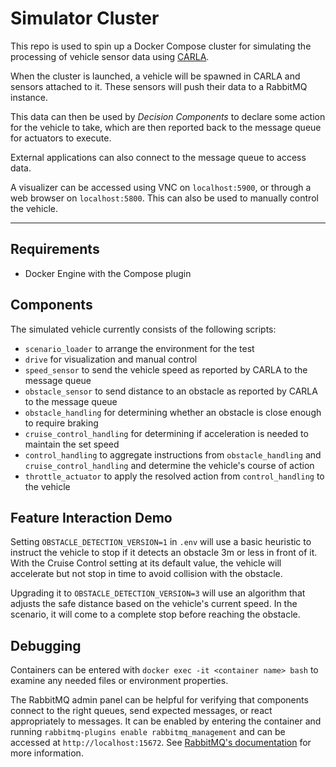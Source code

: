 # Simulator Cluster

This repo is used to spin up a Docker Compose cluster for simulating the processing of vehicle sensor data using [CARLA](https://carla.org/).

When the cluster is launched, a vehicle will be spawned in CARLA and sensors attached to it. These sensors will push their data to a RabbitMQ instance.

This data can then be used by *Decision Components* to declare some action for the vehicle to take, which are then reported back to the message queue for actuators to execute.

External applications can also connect to the message queue to access data.

A visualizer can be accessed using VNC on `localhost:5900`, or through a web browser on `localhost:5800`. This can also be used to manually control the vehicle.

---

## Requirements
- Docker Engine with the Compose plugin

## Components
The simulated vehicle currently consists of the following scripts:
- `scenario_loader` to arrange the environment for the test
- `drive` for visualization and manual control
- `speed_sensor` to send the vehicle speed as reported by CARLA to the message queue
- `obstacle_sensor` to send distance to an obstacle as reported by CARLA to the message queue
- `obstacle_handling` for determining whether an obstacle is close enough to require braking
- `cruise_control_handling` for determining if acceleration is needed to maintain the set speed
- `control_handling` to aggregate instructions from `obstacle_handling` and `cruise_control_handling` and determine the vehicle's course of action
- `throttle_actuator` to apply the resolved action from `control_handling` to the vehicle

## Feature Interaction Demo
Setting `OBSTACLE_DETECTION_VERSION=1` in `.env` will use a basic heuristic to instruct the vehicle to stop if it detects an obstacle 3m or less in front of it. With the Cruise Control setting at its default value, the vehicle will accelerate but not stop in time to avoid collision with the obstacle.

Upgrading it to `OBSTACLE_DETECTION_VERSION=3` will use an algorithm that adjusts the safe distance based on the vehicle's current speed. In the scenario, it will come to a complete stop before reaching the obstacle.

## Debugging
Containers can be entered with `docker exec -it <container name> bash` to examine any needed files or environment properties.

The RabbitMQ admin panel can be helpful for verifying that components connect to the right queues, send expected messages, or react appropriately to messages. It can be enabled by entering the container and running `rabbitmq-plugins enable rabbitmq_management` and can be accessed at `http://localhost:15672`.
See [RabbitMQ's documentation](https://www.rabbitmq.com/docs/management) for more information.

